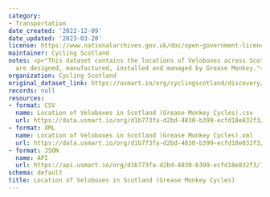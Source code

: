 ```yaml
---
category:
- Transportation
date_created: '2022-12-09'
date_updated: '2023-03-20'
license: https://www.nationalarchives.gov.uk/doc/open-government-licence/version/3/
maintainer: Cycling Scotland
notes: <p>"This dataset contains the locations of Veloboxes across Scotland which
  are designed, manufactured, installed and managed by Grease Monkey."</p>
organization: Cycling Scotland
original_dataset_link: https://usmart.io/org/cyclingscotland/discovery/discovery-view-detail/e9d45291-5070-415d-af6f-4ea64e0740ad
records: null
resources:
- format: CSV
  name: Location of Veloboxes in Scotland (Grease Monkey Cycles).csv
  url: https://data.usmart.io/org/d1b773fa-d2bd-4830-b399-ecfd18e832f3/resource?resourceGUID=eabe179b-2db3-40e1-9605-1f0209280592
- format: XML
  name: Location of Veloboxes in Scotland (Grease Monkey Cycles).xml
  url: https://data.usmart.io/org/d1b773fa-d2bd-4830-b399-ecfd18e832f3/resource?resourceGUID=4040c2d8-9b57-4160-bbf4-4c519eac492c
- format: JSON
  name: API
  url: https://api.usmart.io/org/d1b773fa-d2bd-4830-b399-ecfd18e832f3/195fc844-e676-4a6d-846b-2f479f50316a/2/urql
schema: default
title: Location of Veloboxes in Scotland (Grease Monkey Cycles)
---
```

